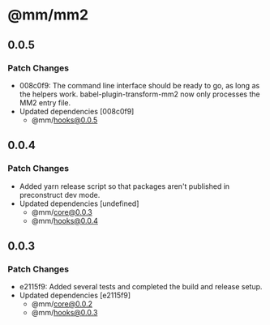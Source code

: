 # @mm/mm2

## 0.0.5

### Patch Changes

- 008c0f9: The command line interface should be ready to go, as long as the helpers work. babel-plugin-transform-mm2 now only processes the MM2 entry file.
- Updated dependencies [008c0f9]
  - @mm/hooks@0.0.5

## 0.0.4

### Patch Changes

- Added yarn release script so that packages aren't published in preconstruct dev mode.
- Updated dependencies [undefined]
  - @mm/core@0.0.3
  - @mm/hooks@0.0.4

## 0.0.3

### Patch Changes

- e2115f9: Added several tests and completed the build and release setup.
- Updated dependencies [e2115f9]
  - @mm/core@0.0.2
  - @mm/hooks@0.0.3
